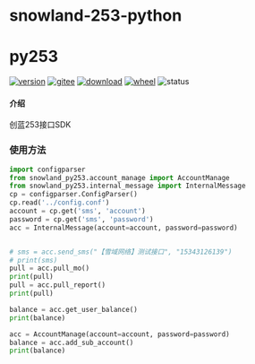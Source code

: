 # snowland-253-python

# py253

[![version](https://img.shields.io/pypi/v/snowland-py253.svg)](https://pypi.python.org/pypi/snowland-py253)
[![gitee](https://gitee.com/snowlandltd/snowland-253-python/badge/star.svg)](https://gitee.com/snowlandltd/snowland-253-python/stargazers)
[![download](https://img.shields.io/pypi/dm/snowland-py253.svg)](https://pypi.org/project/snowland-py253)
[![wheel](https://img.shields.io/pypi/wheel/snowland-py253.svg)](https://pypi.python.org/pypi/snowland-py253)
![status](https://img.shields.io/pypi/status/snowland-py253.svg)

#### 介绍
创蓝253接口SDK

### 使用方法

```python
import configparser
from snowland_py253.account_manage import AccountManage
from snowland_py253.internal_message import InternalMessage
cp = configparser.ConfigParser()
cp.read('../config.conf')
account = cp.get('sms', 'account')
password = cp.get('sms', 'password')
acc = InternalMessage(account=account, password=password)


# sms = acc.send_sms("【雪域网络】测试接口", "15343126139")
# print(sms)
pull = acc.pull_mo()
print(pull)
pull = acc.pull_report()
print(pull)

balance = acc.get_user_balance()
print(balance)

acc = AccountManage(account=account, password=password)
balance = acc.add_sub_account()
print(balance)

```
